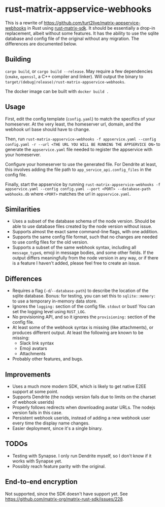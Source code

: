 # rust-matrix-appservice-webhooks

This is a rewrite of https://github.com/turt2live/matrix-appservice-webhooks in Rust
using [rust-matrix-sdk](https://github.com/matrix-org/matrix-rust-sdk). It should be essentially
a drop-in replacement, albeit without some features. It has the ability to use the sqlite database and config file of the original
without any migration. The differences are documented below.

## Building

`cargo build`, or `cargo build --release`. May require a few dependencies (`cmake`, `openssl`, a C++ compiler and linker).
Will output the binary to `target/(debug|release)/rust-matrix-appservice-webhooks`.

The docker image can be built with `docker build .`

## Usage

First, edit the config template (`config.yaml`) to match the specifics of your homeserver.
At the very least, the homeserver url, domain, and the webhook url base should have to change.

Then, run `rust-matrix-appservice-webhooks -f appservice.yaml --config config.yaml -r --url <THE URL YOU WILL BE RUNNING THE APPSERVICE ON>`
to generate the `appservice.yaml` file needed to register the appservice with your homeserver.

Configure your homeserver to use the generated file. For Dendrite at least, this involves adding the file path
to `app_service_api.config_files` in the config file.

Finally, start the appservice by running `rust-matrix-appservice-webhooks -f appservice.yaml --config config.yaml --port <PORT> --database-path webhooks.db`
where `<PORT>` matches the url in `appservice.yaml`.

## Similarities

- Uses a subset of the database schema of the node version. Should be able to use
    database files created by the node version without issue.
- Supports almost the exact same command-line flags, with one addition.
- Supports the same config file format, such that no changes are needed to use config files
    for the old version.
- Supports a subset of the same webhook syntax, including all `message_type`s, emoji in message bodies, and some other fields.
    If the output differs meaningfully from the node version in any way, or if there is a feature I haven't added, please feel free
    to create an issue.

## Differences

- Requires a flag (`-d`/`--database-path`) to describe the location of the sqlite database.
    Bonus: for testing, you can set this to `sqlite::memory:` to use a temporary in-memory data store.
- Ignores the `logging:` section of the config file. `stdout` or bust! You can set the logging level using
    `RUST_LOG`.
- No provisioning API, and so it ignores the `provisioning:` section of the config file.
- At least some of the webhook syntax is missing (like attachments), or produces different output. At least the following are known to be missing:
    - Slack link syntax
    - Emoji avatars
    - Attachments
- Probably other features, and bugs.

## Improvements

- Uses a much more modern SDK, which is likely to get native E2EE support at some point.
- Supports Dendrite (the nodejs version fails due to limits on the charset of webhook userids)
- Properly follows redirects when downloading avatar URLs. The nodejs version fails in this case.
- Persistent webhook userids, instead of adding a new webhook user every time the display name changes.
- Easier deployment, since it's a single binary.

## TODOs

- Testing with Synapse. I only run Dendrite myself, so I don't know if it works with Synapse yet.
- Possibly reach feature parity with the original.

## End-to-end encryption

Not supported, since the SDK doesn't have support yet. See https://github.com/matrix-org/matrix-rust-sdk/issues/228.